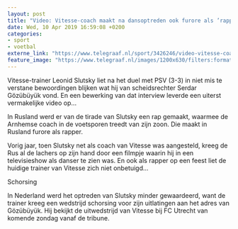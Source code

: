 ```yaml
---
layout: post
title: "Video: Vitesse-coach maakt na dansoptreden ook furore als ’rapper’"
date: Wed, 10 Apr 2019 16:59:08 +0200
categories: 
- sport 
- voetbal 
externe_link: "https://www.telegraaf.nl/sport/3426246/video-vitesse-coach-maakt-na-dansoptreden-ook-furore-als-rapper"
feature_image: "https://www.telegraaf.nl/images/1200x630/filters:format(jpeg):quality(80)/cdn-kiosk-api.telegraaf.nl/6117fb98-5bac-11e9-ab1a-0218eaf05005.jpg"
---
```


<p class="intro">Vitesse-trainer Leonid Slutsky liet na het duel met PSV (3-3) in niet mis te verstane bewoordingen blijken wat hij van scheidsrechter Serdar Gözübüyük vond. En een bewerking van dat interview leverde een uiterst vermakelijke video op...</p> <p>In Rusland werd er van de tirade van Slutsky een rap gemaakt, waarmee de Arnhemse coach in de voetsporen treedt van zijn zoon. Die maakt in Rusland furore als rapper.</p><p>Vorig jaar, toen Slutsky net als coach van Vitesse was aangesteld, kreeg de Rus al de lachers op zijn hand door een filmpje waarin hij in een televisieshow als danser te zien was. En ook als rapper op een feest liet de huidige trainer van Vitesse zich niet onbetuigd...</p><p>Schorsing</p><p>In Nederland werd het optreden van Slutsky minder gewaardeerd, want de trainer kreeg een wedstrijd schorsing voor zijn uitlatingen aan het adres van Gözübüyük. Hij bekijkt de uitwedstrijd van Vitesse bij FC Utrecht van komende zondag vanaf de tribune.</p>
